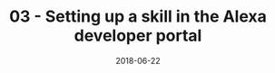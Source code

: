---
date: 2018-06-22
title: 03 - Setting up a skill in the Alexa developer portal
video_id: _WGvZkihIUI
description: Setting up your first skill in the Alexa Developer Portal.
categories:
  - Amazon-Alexa
resources:
  - name: Source code
    link: https://github.com/skilltemplates/
  - name: Dabble Lab
    link: https://dabblelab.com
type: Video
set: alexa-development-101
set_order: 3
---